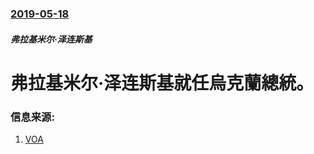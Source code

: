 ### [2019-05-18](/news/2019/05/18/index.md)

##### 弗拉基米尔·泽连斯基
# 弗拉基米尔·泽连斯基就任烏克蘭總統。 




### 信息来源:

1. [VOA](https://www.voanews.com/a/zelenskiy-inauguration-ceremony/4924393.html)

